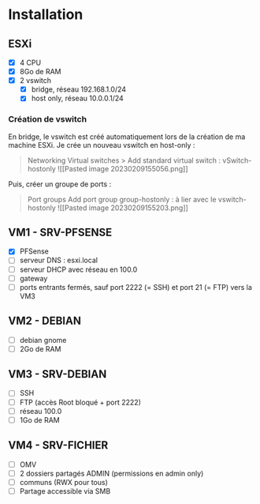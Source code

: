 # Installation

## ESXi
- [x] 4 CPU
- [x] 8Go de RAM
- [x] 2 vswitch
	- [x] bridge, réseau 192.168.1.0/24
	- [x] host only, réseau 10.0.0.1/24

### Création de vswitch
En bridge, le vswitch est créé automatiquement lors de la création de ma machine ESXi. 
Je crée un nouveau vswitch en host-only :
> Networking
> 	Virtual switches
> 		> Add standard virtual switch : vSwitch-hostonly
![[Pasted image 20230209155056.png]]

Puis, créer un groupe de ports :
> Port groups
> 	Add port group
> 		group-hostonly : à lier avec le vswitch-hostonly
![[Pasted image 20230209155203.png]]

## VM1 - SRV-PFSENSE
- [x] PFSense
- [ ] serveur DNS : esxi.local
- [ ] serveur DHCP avec réseau en 100.0
- [ ] gateway
- [ ] ports entrants fermés, sauf port 2222 (= SSH) et port 21 (= FTP) vers la VM3

## VM2 - DEBIAN
- [ ] debian gnome
- [ ] 2Go de RAM

## VM3 - SRV-DEBIAN
- [ ] SSH
- [ ] FTP (accès Root bloqué + port 2222)
- [ ] réseau 100.0
- [ ] 1Go de RAM

## VM4 - SRV-FICHIER
- [ ] OMV
- [ ] 2 dossiers partagés ADMIN (permissions en admin only)
- [ ] communs (RWX pour tous)
- [ ] Partage accessible via SMB
